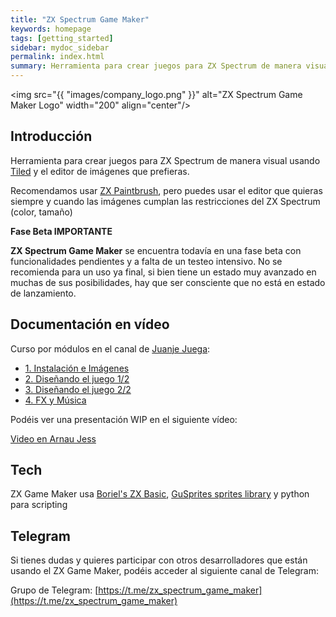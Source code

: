 ```yaml
---
title: "ZX Spectrum Game Maker"
keywords: homepage
tags: [getting_started]
sidebar: mydoc_sidebar
permalink: index.html
summary: Herramienta para crear juegos para ZX Spectrum de manera visual.
---
```

<img src="{{ "images/company_logo.png" }}" alt="ZX Spectrum Game Maker Logo" width="200" align="center"/>

## Introducción

Herramienta para crear juegos para ZX Spectrum de manera visual usando [Tiled](https://www.mapeditor.org/) y el editor de imágenes que prefieras.

Recomendamos usar [ZX Paintbrush](https://sourcesolutions.itch.io/zx-paintbrush), pero puedes usar el editor que quieras siempre y cuando las imágenes cumplan las restricciones del ZX Spectrum (color, tamaño)

**Fase Beta IMPORTANTE**

**ZX Spectrum Game Maker** se encuentra todavía en una fase beta con funcionalidades pendientes y a falta de un testeo intensivo. No se recomienda para un uso ya final, si bien tiene un estado muy avanzado en muchas de sus posibilidades, hay que ser consciente que no está en estado de lanzamiento.

## Documentación en vídeo

Curso por módulos en el canal de [Juanje Juega](https://www.youtube.com/@JuanjeJuega):

* [1. Instalación e Imágenes](https://www.youtube.com/watch?v=-bX32WbLJHI)
* [2. Diseñando el juego 1/2](https://www.youtube.com/watch?v=-MNX9Ff6tYg)
* [3. Diseñando el juego 2/2](https://www.youtube.com/watch?v=j_Tv2cKZ7Ug)
* [4. FX y Música](https://www.youtube.com/watch?v=yMbJWd3NoPA)

Podéis ver una presentación WIP en el siguiente vídeo:

[Video en Arnau Jess](https://www.youtube.com/watch?v=ed2WGbL1uvw)

## Tech

ZX Game Maker usa [Boriel's ZX Basic](https://zxbasic.readthedocs.io/en/docs/), [GuSprites sprites library](https://github.com/gusmanb/GuSprites) y python para scripting

## Telegram

Si tienes dudas y quieres participar con otros desarrolladores que están usando el ZX Game Maker, podéis acceder al siguiente canal de Telegram:

Grupo de Telegram: [https://t.me/zx_spectrum_game_maker](https://t.me/zx_spectrum_game_maker)

